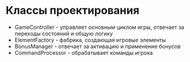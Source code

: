 # Классы проектирования

- GameController - управляет основным циклом игры, отвечает за переходы состояний и общую логику
- ElementFactory - фабрика, создающая игровые элементы
- BonusManager - отвечает за активацию и применение бонусов
- CommandProcessor - обрабатывает команды игрока
